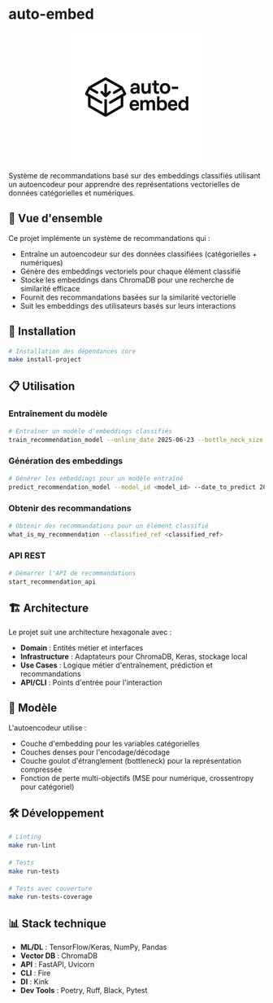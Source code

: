# auto-embed

<div align="center">
<img src="logo/auto-embed-logo.png" width="256 "/>
</div>

Système de recommandations basé sur des embeddings classifiés utilisant un autoencodeur pour apprendre des représentations vectorielles de données catégorielles et numériques.

## 🎯 Vue d'ensemble

Ce projet implémente un système de recommandations qui :
- Entraîne un autoencodeur sur des données classifiées (catégorielles + numériques)
- Génère des embeddings vectoriels pour chaque élément classifié
- Stocke les embeddings dans ChromaDB pour une recherche de similarité efficace
- Fournit des recommandations basées sur la similarité vectorielle
- Suit les embeddings des utilisateurs basés sur leurs interactions

## 🚀 Installation

```bash
# Installation des dépendances core
make install-project
```

## 📋 Utilisation

### Entraînement du modèle
```bash
# Entraîner un modèle d'embeddings classifiés
train_recommendation_model --online_date 2025-06-23 --bottle_neck_size 32 --hidden_layer_sizes [128,64,32] --epochs 10 --batch_size 256
```

### Génération des embeddings
```bash
# Générer les embeddings pour un modèle entraîné
predict_recommendation_model --model_id <model_id> --date_to_predict 2025-06-23
```

### Obtenir des recommandations
```bash
# Obtenir des recommandations pour un élément classifié
what_is_my_recommendation --classified_ref <classified_ref>
```

### API REST
```bash
# Démarrer l'API de recommandations
start_recommendation_api
```

## 🏗️ Architecture

Le projet suit une architecture hexagonale avec :
- **Domain** : Entités métier et interfaces
- **Infrastructure** : Adaptateurs pour ChromaDB, Keras, stockage local
- **Use Cases** : Logique métier d'entraînement, prédiction et recommandations
- **API/CLI** : Points d'entrée pour l'interaction

## 🧠 Modèle

L'autoencodeur utilise :
- Couche d'embedding pour les variables catégorielles
- Couches denses pour l'encodage/décodage
- Couche goulot d'étranglement (bottleneck) pour la représentation compressée
- Fonction de perte multi-objectifs (MSE pour numérique, crossentropy pour catégoriel)

## 🛠️ Développement

```bash
# Linting
make run-lint

# Tests
make run-tests

# Tests avec couverture
make run-tests-coverage
```

## 📊 Stack technique

- **ML/DL** : TensorFlow/Keras, NumPy, Pandas
- **Vector DB** : ChromaDB
- **API** : FastAPI, Uvicorn
- **CLI** : Fire
- **DI** : Kink
- **Dev Tools** : Poetry, Ruff, Black, Pytest

